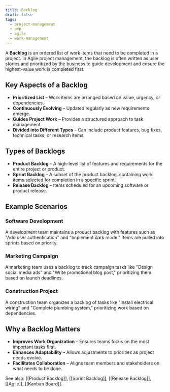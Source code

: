```yaml
---
title: Backlog
draft: false
tags:
  - project-management
  - pmp
  - agile
  - work-management
---
```


A **Backlog** is an ordered list of work items that need to be completed in a project. In Agile project management, the backlog is often written as user stories and prioritized by the business to guide development and ensure the highest-value work is completed first.

## Key Aspects of a Backlog
- **Prioritized List** – Work items are arranged based on value, urgency, or dependencies.
- **Continuously Evolving** – Updated regularly as new requirements emerge.
- **Guides Project Work** – Provides a structured approach to task management.
- **Divided into Different Types** – Can include product features, bug fixes, technical tasks, or research items.

## Types of Backlogs
- **Product Backlog** – A high-level list of features and requirements for the entire project or product.
- **Sprint Backlog** – A subset of the product backlog, containing work items selected for completion in a specific sprint.
- **Release Backlog** – Items scheduled for an upcoming software or product release.

## Example Scenarios

### **Software Development**
A development team maintains a product backlog with features such as "Add user authentication" and "Implement dark mode." Items are pulled into sprints based on priority.

### **Marketing Campaign**
A marketing team uses a backlog to track campaign tasks like "Design social media ads" and "Write promotional blog post," prioritizing them based on launch deadlines.

### **Construction Project**
A construction team organizes a backlog of tasks like "Install electrical wiring" and "Complete plumbing system," prioritizing work based on dependencies.

## Why a Backlog Matters
- **Improves Work Organization** – Ensures teams focus on the most important tasks first.
- **Enhances Adaptability** – Allows adjustments to priorities as project needs evolve.
- **Facilitates Collaboration** – Aligns team members and stakeholders on what needs to be done.

See also: [[Product Backlog]], [[Sprint Backlog]], [[Release Backlog]], [[Agile]], [[Kanban Board]].
